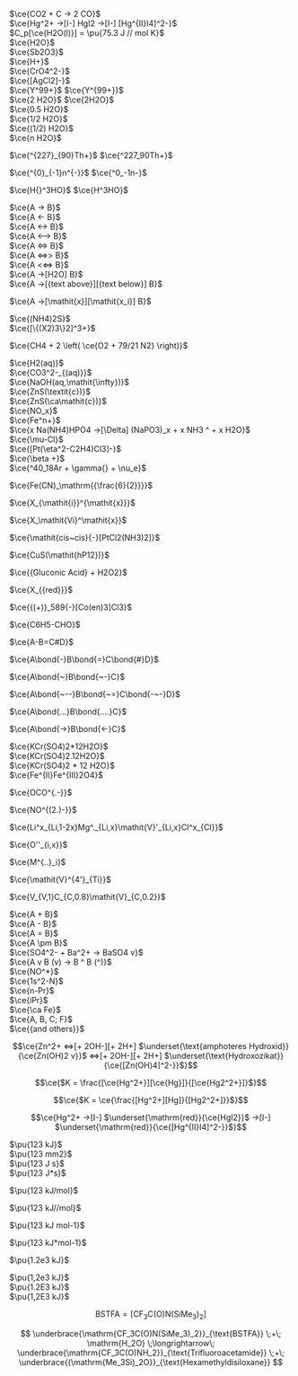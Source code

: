 $\ce{CO2 + C -> 2 CO}$  
$\ce{Hg^2+ ->[I-] HgI2 ->[I-] [Hg^{II}I4]^2-}$  
$C_p[\ce{H2O(l)}] = \pu{75.3 J // mol K}$  
$\ce{H2O}$  
$\ce{Sb2O3}$  
$\ce{H+}$  
$\ce{CrO4^2-}$  
$\ce{[AgCl2]-}$  
$\ce{Y^99+}$ $\ce{Y^{99+}}$  
$\ce{2 H2O}$ $\ce{2H2O}$  
$\ce{0.5 H2O}$  
$\ce{1/2 H2O}$  
$\ce{(1/2) H2O}$  
$\ce{n H2O}$  

$\ce{^{227}_{90}Th+}$ $\ce{^227_90Th+}$  

$\ce{^{0}_{-1}n^{-}}$ $\ce{^0_-1n-}$  

$\ce{H{}^3HO}$ $\ce{H^3HO}$  

$\ce{A -> B}$  
$\ce{A <- B}$  
$\ce{A <-> B}$  
$\ce{A <--> B}$  
$\ce{A <=> B}$  
$\ce{A <=>> B}$  
$\ce{A <<=> B}$  
$\ce{A ->[H2O] B}$  
$\ce{A ->[{text above}][{text below}] B}$  

$\ce{A ->[\mathit{x}][\mathit{x_i}] B}$  

$\ce{(NH4)2S}$  
$\ce{[\{(X2)3\}2]^3+}$  

$\ce{CH4 + 2 \left( \ce{O2 + 79/21 N2} \right)}$  

$\ce{H2(aq)}$  
$\ce{CO3^2-_{(aq)}}$  
$\ce{NaOH(aq,\mathit{\infty})}$  
$\ce{ZnS(\textit{c})}$  
$\ce{ZnS(\ca\mathit{c})}$  
$\ce{NO_x}$  
$\ce{Fe^n+}$  
$\ce{x Na(NH4)HPO4 ->[\Delta] (NaPO3)_x + x NH3 ^ + x H2O}$  
$\ce{\mu-Cl}$  
$\ce{[Pt(\eta^2-C2H4)Cl3]-}$  
$\ce{\beta +}$  
$\ce{^40_18Ar + \gamma{} + \nu_e}$  

$\ce{Fe(CN)_\mathrm{{\frac{6}{2}}}}$  

$\ce{X_{\mathit{i}}^{\mathit{x}}}$  

$\ce{X_\mathit{Vi}^\mathit{x}}$  

$\ce{\mathit{cis~cis}{-}[PtCl2(NH3)2]}$  
 
$\ce{CuS(\mathit{hP12})}$  

$\ce{{Gluconic Acid} + H2O2}$  
 
$\ce{X_{{red}}}$  

$\ce{{(+)}_589{-}[Co(en)3]Cl3}$   

$\ce{C6H5-CHO}$  

$\ce{A-B=C#D}$  

$\ce{A\bond{-}B\bond{=}C\bond{#}D}$  

$\ce{A\bond{~}B\bond{~-}C}$  

$\ce{A\bond{~--}B\bond{~=}C\bond{-~-}D}$  

$\ce{A\bond{...}B\bond{....}C}$  

$\ce{A\bond{->}B\bond{<-}C}$  

$\ce{KCr(SO4)2*12H2O}$  
$\ce{KCr(SO4)2.12H2O}$  
$\ce{KCr(SO4)2 * 12 H2O}$  
$\ce{Fe^{II}Fe^{III}2O4}$  

$\ce{OCO^{.-}}$  

$\ce{NO^{(2.)-}}$  

$\ce{Li^x_{Li,1-2x}Mg^._{Li,x}\mathit{V}'_{Li,x}Cl^x_{Cl}}$   

$\ce{O''_{i,x}}$  

$\ce{M^{..}_i}$  

$\ce{\mathit{V}^{4'}_{Ti}}$  

$\ce{V_{V,1}C_{C,0.8}\mathit{V}_{C,0.2}}$  

$\ce{A + B}$  
$\ce{A - B}$  
$\ce{A = B}$  
$\ce{A \pm B}$  
$\ce{SO4^2- + Ba^2+ -> BaSO4 v}$  
$\ce{A v B (v) -> B ^ B (^)}$  
$\ce{NO^*}$  
$\ce{1s^2-N}$  
$\ce{n-Pr}$  
$\ce{iPr}$  
 $\ce{\ca Fe}$  
 $\ce{A, B, C; F}$  
$\ce{{and others}}$

$$\ce{Zn^2+  <=>[+ 2OH-][+ 2H+]  $\underset{\text{amphoteres Hydroxid}}{\ce{Zn(OH)2 v}}$  <=>[+ 2OH-][+ 2H+]  $\underset{\text{Hydroxozikat}}{\ce{[Zn(OH)4]^2-}}$}$$  

$$\ce{$K = \frac{[\ce{Hg^2+}][\ce{Hg}]}{[\ce{Hg2^2+}]}$}$$

$$\ce{$K = \ce{\frac{[Hg^2+][Hg]}{[Hg2^2+]}}$}$$

$$\ce{Hg^2+ ->[I-]  $\underset{\mathrm{red}}{\ce{HgI2}}$  ->[I-]  $\underset{\mathrm{red}}{\ce{[Hg^{II}I4]^2-}}$}$$

$\pu{123 kJ}$  
$\pu{123 mm2}$  
$\pu{123 J s}$  
$\pu{123 J*s}$  

$\pu{123 kJ/mol}$  

$\pu{123 kJ//mol}$  

$\pu{123 kJ mol-1}$  

$\pu{123 kJ*mol-1}$   

$\pu{1.2e3 kJ}$  

$\pu{1,2e3 kJ}$  
$\pu{1.2E3 kJ}$  
$\pu{1,2E3 kJ}$  

$$
\text{BSTFA} = \bigl[\mathrm{CF_3C(O)N(SiMe_3)_2}\bigr]
$$

$$
\underbrace{\mathrm{CF_3C(O)N(SiMe_3)_2}}_{\text{BSTFA}} 
\;+\; \mathrm{H_2O} \;\longrightarrow\; 
\underbrace{\mathrm{CF_3C(O)NH_2}}_{\text{Trifluoroacetamide}}
\;+\; 
\underbrace{(\mathrm{Me_3Si)_2O}}_{\text{Hexamethyldisiloxane}}
$$


